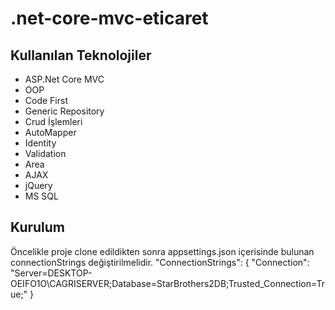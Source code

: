 # .net-core-mvc-eticaret
## Kullanılan Teknolojiler
- ASP.Net Core MVC
- OOP
- Code First
- Generic Repository
- Crud İşlemleri
- AutoMapper
- Identity
- Validation
- Area
- AJAX
- jQuery
- MS SQL

## Kurulum
Öncelikle proje clone edildikten sonra appsettings.json içerisinde bulunan connectionStrings değiştirilmelidir.
"ConnectionStrings": {
    "Connection": "Server=DESKTOP-OEIFO1O\\CAGRISERVER;Database=StarBrothers2DB;Trusted_Connection=True;"
  }

